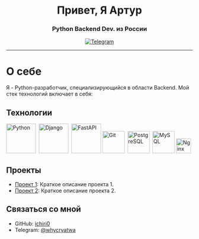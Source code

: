 <div id="header" align="center">
    <h1>Привет, Я Артур </h1>
    <h3>Python Backend Dev. из России</h3>
</div>

<div id="socials" align="center">
  <a href="[telegram-url](https://t.me/whycryatwa)">
    <img src="https://img.shields.io/badge/Telegram-blue?style=for-the-badge&logo=telegram&logoColor=white" alt="Telegram"/>
  </a>
</div>

---




# О себе
Я - Python-разработчик, специализирующийся в области Backend. Мой стек технологий включает в себя:

## Технологии

<img src="https://cdn.jsdelivr.net/gh/devicons/devicon/icons/python/python-original.svg" title="Python" width="80" height="80"/>&nbsp;
<img src="https://cdn.jsdelivr.net/gh/devicons/devicon/icons/django/django-plain-wordmark.svg" title="Django" width="80" height="80"/>&nbsp;
<img src="https://cdn.jsdelivr.net/gh/devicons/devicon/icons/fastapi/fastapi-plain.svg" title="FastAPI" width="80" height="80"/>
<img src="https://cdn.jsdelivr.net/gh/devicons/devicon/icons/git/git-plain.svg" title="Git" width="60" height="60"/>&nbsp;
<img src="https://cdn.jsdelivr.net/gh/devicons/devicon/icons/postgresql/postgresql-original.svg" title="PostgreSQL" width="60" height="60"/>&nbsp;
<img src="https://cdn.jsdelivr.net/gh/devicons/devicon/icons/mysql/mysql-original.svg" title="MySQL" width="60" height="60"/>
<img src="https://cdn.jsdelivr.net/gh/devicons/devicon/icons/nginx/nginx-original.svg" title="Nginx" width="40" height="40"/>&nbsp;

    
## Проекты
- [Проект 1](ссылка_на_проект_1): Краткое описание проекта 1.
- [Проект 2](ссылка_на_проект_2): Краткое описание проекта 2.

## Связаться со мной
- GitHub: [ichiri0]([ссылка_на_ваш_профиль](https://github.com/ichiri0))
- Telegram: [@whycryatwa](https://t.me/whycryatwa)

